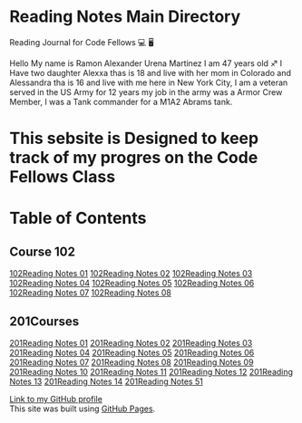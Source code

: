 
# **Reading Notes Main Directory**

Reading Journal for Code Fellows :computer: :desktop_computer:

Hello My name is Ramon Alexander Urena Martinez I am 47 years old :sagittarius:
I Have two daughter Alexxa thas is 18 and live with her mom in Colorado and Alessandra tha is 16 and live with me here in New York City,
I am a veteran served in the US Army for 12 years my job in the army was a Armor Crew Member, I was a Tank commander for a M1A2 Abrams tank.

# **This sebsite is Designed to keep track of my progres on the Code Fellows Class**
 
# **Table of Contents**
## **Course 102**

[102Reading Notes 01](https://martinezx15.github.io/reading-notes/102note01.md)
[102Reading Notes 02](https://martinezx15.github.io/reading-notes/102note02.md)
[102Reading Notes 03](https://martinezx15.github.io/reading-notes/102note03.md) 
[102Reading Notes 04](https://martinezx15.github.io/reading-notes/102note04.md)
[102Reading Notes 05](https://martinezx15.github.io/reading-notes/102note05.md)
[102Reading Notes 06](https://martinezx15.github.io/reading-notes/102note06.md)
[102Reading Notes 07](https://martinezx15.github.io/reading-notes/102note07.md)
[102Reading Notes 08](https://martinezx15.github.io/reading-notes/102note08.md)


## **201Courses**

[201Reading Notes 01](https://martinezx15.github.io/reading-notes/102note01.md)
[201Reading Notes 02](https://martinezx15.github.io/reading-notes/102note02.md)
[201Reading Notes 03](https://martinezx15.github.io/reading-notes/102note03.md)
[201Reading Notes 04](https://martinezx15.github.io/reading-notes/102note04.md)
[201Reading Notes 05](https://martinezx15.github.io/reading-notes/102note05.md)
[201Reading Notes 06](https://martinezx15.github.io/reading-notes/102note06.md)
[201Reading Notes 07](https://martinezx15.github.io/reading-notes/102note07.md)
[201Reading Notes 08](https://martinezx15.github.io/reading-notes/102note08.md)
[201Reading Notes 09](https://martinezx15.github.io/reading-notes/102note09.md)
[201Reading Notes 10](https://martinezx15.github.io/reading-notes/102note10.md)
[201Reading Notes 11](https://martinezx15.github.io/reading-notes/102note11.md)
[201Reading Notes 12](https://martinezx15.github.io/reading-notes/102note12.md)
[201Reading Notes 13](https://martinezx15.github.io/reading-notes/102note13.md)
[201Reading Notes 14](https://martinezx15.github.io/reading-notes/102note14.md)
[201Reading Notes 51](https://martinezx15.github.io/reading-notes/102note15.md)

        
[Link to my GitHub profile](https://martinezx15.github.io/reading-notes/)  
This site was built using [GitHub Pages](https://pages.github.com/).
